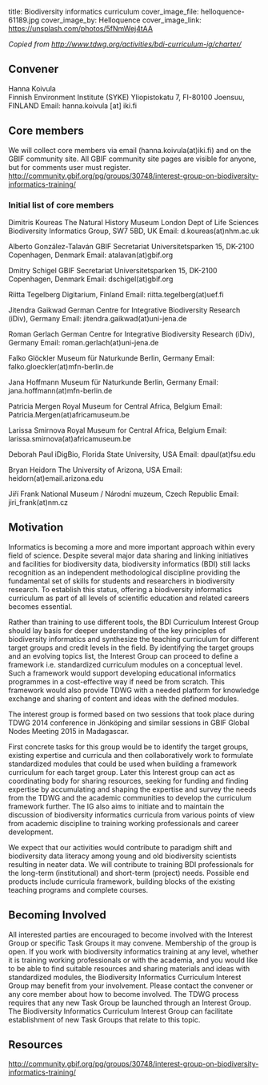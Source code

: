 title: Biodiversity informatics curriculum
cover_image_file: helloquence-61189.jpg
cover_image_by: Helloquence
cover_image_link: https://unsplash.com/photos/5fNmWej4tAA

_Copied from <http://www.tdwg.org/activities/bdi-curriculum-ig/charter/>_

## Convener

Hanna Koivula   
Finnish Environment Institute (SYKE)
Yliopistokatu 7, FI-80100 Joensuu, FINLAND
Email: hanna.koivula [at] iki.fi

## Core members

We will collect core members via email (hanna.koivula(at)iki.fi) and on the GBIF community site. All GBIF community site pages are visible for anyone, but for comments user must register.  <http://community.gbif.org/pg/groups/30748/interest-group-on-biodiversity-informatics-training/>

### Initial list of core members

Dimitris Koureas 
The Natural History Museum London Dept of Life Sciences 
Biodiversity Informatics Group, SW7 5BD, UK 
Email: d.koureas(at)nhm.ac.uk

Alberto González-Talaván 
GBIF Secretariat 
Universitetsparken 15, DK-2100 Copenhagen, Denmark 
Email: atalavan(at)gbif.org 

Dmitry Schigel 
GBIF Secretariat Universitetsparken 15, DK-2100 Copenhagen, Denmark 
Email: dschigel(at)gbif.org

Riitta Tegelberg 
Digitarium, Finland 
Email: riitta.tegelberg(at)uef.fi 

Jitendra Gaikwad 
German Centre for Integrative Biodiversity Research (iDiv), Germany 
Email: jitendra.gaikwad(at)uni-jena.de

Roman Gerlach
German Centre for Integrative Biodiversity Research (iDiv), Germany 
Email: roman.gerlach(at)uni-jena.de 

Falko Glöckler 
Museum für Naturkunde Berlin, Germany 
Email: falko.gloeckler(at)mfn-berlin.de

Jana Hoffmann 
Museum für Naturkunde Berlin, Germany 
Email: jana.hoffmann(at)mfn-berlin.de 

Patricia Mergen 
Royal Museum for Central Africa, Belgium 
Email: Patricia.Mergen(at)africamuseum.be

Larissa Smirnova 
Royal Museum for Central Africa, Belgium 
Email: larissa.smirnova(at)africamuseum.be 

Deborah Paul 
iDigBio, Florida State University, USA 
Email: dpaul(at)fsu.edu

Bryan Heidorn 
The University of Arizona, USA 
Email: heidorn(at)email.arizona.edu 

Jiří Frank 
National Museum / Národní muzeum, Czech Republic 
Email: jiri_frank(at)nm.cz

## Motivation

Informatics is becoming a more and more important approach within every field of science. Despite several major data sharing and linking initiatives and facilities for biodiversity data, biodiversity informatics (BDI) still lacks recognition as an independent methodological discipline providing the fundamental set of skills for students and researchers in biodiversity research. To establish this status, offering a biodiversity informatics curriculum as part of all levels of scientific education and related careers becomes essential.

Rather than training to use different tools, the BDI Curriculum Interest Group should lay basis for deeper understanding of the key principles of biodiversity informatics and synthesize the teaching curriculum for different target groups and credit levels in the field. By identifying the target groups and an evolving topics list, the Interest Group can proceed to define a framework i.e. standardized curriculum modules on a conceptual level. Such a framework would support developing educational informatics programmes in a cost-effective way if need be from scratch. This framework would also provide TDWG with a needed platform for knowledge exchange and sharing of content and ideas with the defined modules.

The interest group is formed based on two sessions that took place during TDWG 2014 conference in Jönköping and similar sessions in GBIF Global Nodes Meeting 2015 in Madagascar. 

First concrete tasks for this group would be to identify the target groups, existing expertise and curricula and then collaboratively work to formulate standardized modules that could be used when building a framework curriculum for each target group. Later this Interest group can act as coordinating body for sharing resources, seeking for funding and finding expertise by accumulating and shaping the expertise and survey the needs from the TDWG and the academic communities to develop the curriculum framework further. The IG also aims to initiate and to maintain the discussion of biodiversity informatics curricula from various points of view from academic discipline to training working professionals and career development.

We expect that our activities would contribute to paradigm shift and biodiversity data literacy among young and old biodiversity scientists resulting in neater data. We will contribute to training BDI professionals for the long-term (institutional) and short-term (project) needs. Possible end products include curricula framework, building blocks of the existing teaching programs and complete courses.  

## Becoming Involved

All interested parties are encouraged to become involved with the Interest Group or specific Task Groups it may convene. Membership of the group is open. If you work with biodiversity informatics training at any level, whether it is training working professionals or with the academia, and you would like to be able to find suitable resources and sharing materials and ideas with standardized modules, the Biodiversity Informatics Curriculum Interest Group may benefit from your involvement. Please contact the convener or any core member about how to become involved. The TDWG process requires that any new Task Group be launched through an Interest Group. The Biodiversity Informatics Curriculum Interest Group can facilitate establishment of new Task Groups that relate to this topic. 

## Resources

<http://community.gbif.org/pg/groups/30748/interest-group-on-biodiversity-informatics-training/>
